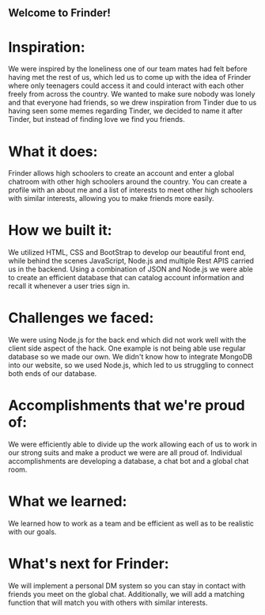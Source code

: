 ## Welcome to Frinder!
# Inspiration:
We were inspired by the loneliness one of our team mates had felt before having met the rest of us, which led us to come up with the idea of Frinder where only teenagers could access it and could interact with each other freely from across the country. We wanted to make sure nobody was lonely and that everyone had friends, so we drew inspiration from Tinder due to us having seen some memes regarding Tinder, we decided to name it after Tinder, but instead of finding love we find you friends.

# What it does:
Frinder allows high schoolers to create an account and enter a global chatroom with other high schoolers around the country. You can create a profile with an about me and a list of interests to meet other high schoolers with similar interests, allowing you to make friends more easily.

# How we built it:
We utilized HTML, CSS and BootStrap to develop our beautiful front end, while behind the scenes JavaScript, Node.js and multiple Rest APIS carried us in the backend. Using a combination of JSON and Node.js we were able to create an efficient database that can catalog account information and recall it whenever a user tries sign in.

# Challenges we faced:
We were using Node.js for the back end which did not work well with the client side aspect of the hack. One example is not being able use regular database so we made our own. We didn't know how to integrate MongoDB into our website, so we used Node.js, which led to us struggling to connect both ends of our database.

# Accomplishments that we're proud of:
We were efficiently able to divide up the work allowing each of us to work in our strong suits and make a product we were are all proud of. Individual accomplishments are developing a database, a chat bot and a global chat room.

# What we learned:
We learned how to work as a team and be efficient as well as to be realistic with our goals.

# What's next for Frinder:
We will implement a personal DM system so you can stay in contact with friends you meet on the global chat. Additionally, we will add a matching function that will match you with others with similar interests.
